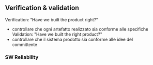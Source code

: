 ## Verification & validation
Verification: "Have we built the product right?"
- controllare che ogni artefatto realizzato sia conforme alle specifiche
Validation: "Have we built the right product?"
- controllare che il sistema prodotto sia conforme alle idee del committente

### SW Reliability
